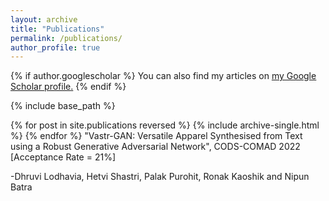 ```yaml
---
layout: archive
title: "Publications"
permalink: /publications/
author_profile: true
---
```



{% if author.googlescholar %}
  You can also find my articles on <u><a href="{{author.googlescholar}}">my Google Scholar profile</a>.</u>
{% endif %}

{% include base_path %}

{% for post in site.publications reversed %}
  {% include archive-single.html %}
{% endfor %}
"Vastr-GAN: Versatile Apparel Synthesised from Text using a Robust Generative Adversarial Network", CODS-COMAD 2022 [Acceptance Rate = 21%]

-Dhruvi Lodhavia, Hetvi Shastri, Palak Purohit, Ronak Kaoshik and Nipun Batra